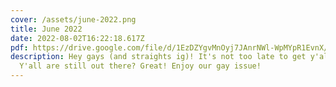 ```yaml
---
cover: /assets/june-2022.png
title: June 2022
date: 2022-08-02T16:22:18.617Z
pdf: https://drive.google.com/file/d/1EzDZYgvMnOyj7JAnrNWl-WpMYpR1EvnX/view
description: Hey gays (and straights ig)! It's not too late to get y'all right?
  Y'all are still out there? Great! Enjoy our gay issue!
---
```

